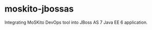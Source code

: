 moskito-jbossas
===============

Integrating MoSKito DevOps tool into JBoss AS 7 Java EE 6 application.